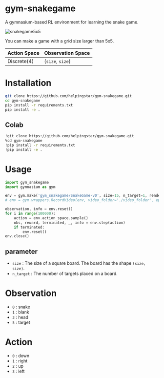 # gym-snakegame
A gymnasium-based RL environment for learning the snake game.

![snakegame5x5](https://user-images.githubusercontent.com/54899900/225275703-646f8f42-62dd-4b0d-b527-aaf93ba6e1f7.gif)

You can make a game with a grid size larger than 5x5.

| Action Space | Observation Space |
|--------------|-------------------|
|  Discrete(4) | (`size`, `size`)  |

# Installation
```bash
git clone https://github.com/helpingstar/gym-snakegame.git
cd gym-snakegame
pip install -r requirements.txt
pip install -e .
```

## Colab

```bash
!git clone https://github.com/helpingstar/gym-snakegame.git
%cd gym-snakegame
!pip install -r requirements.txt
!pip install -e .
```

# Usage
```python
import gym_snakegame
import gymnasium as gym

env = gym.make('gym_snakegame/SnakeGame-v0', size=15, n_target=1, render_mode='rgb_array')
# env = gym.wrappers.RecordVideo(env, video_folder='./video_folder', episode_trigger=lambda x: x % 200 == 0)

observation, info = env.reset()
for i in range(100000):
    action = env.action_space.sample()
    obs, reward, terminated, _, info = env.step(action)
    if terminated:
        env.reset()
env.close()
```
## parameter
* `size` : The size of a square board. The board has the shape `(size, size)`.
* `n_target` : The number of targets placed on a board.

# Observation

* `0` : snake
* `1` : blank
* `3` : head
* `5` : target

# Action

* `0` : down
* `1` : right
* `2` : up
* `3` : left
